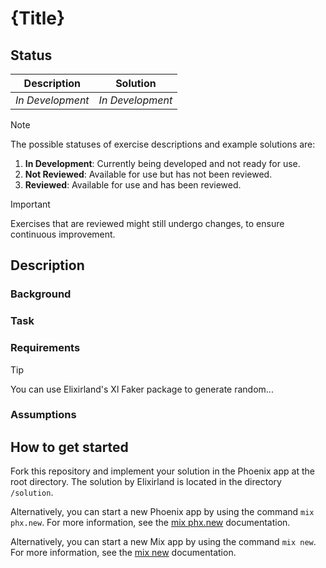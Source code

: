 # {Title}

## Status

| Description      | Solution         |
|------------------|------------------|
| *In Development* | *In Development* | 

> [!NOTE]  
> The possible statuses of exercise descriptions and example solutions are:
> 
>   1. **In Development**: Currently being developed and not ready for use.
>   1. **Not Reviewed**: Available for use but has not been reviewed.
>   1. **Reviewed**: Available for use and has been reviewed.

> [!IMPORTANT]  
> Exercises that are reviewed might still undergo changes, to ensure continuous improvement.

## Description
### Background

### Task

### Requirements

> [!TIP]
> You can use Elixirland's Xl Faker package to generate random...

### Assumptions

## How to get started
Fork this repository and implement your solution in the Phoenix app at the root directory. The solution by Elixirland is located in the directory `/solution`.

Alternatively, you can start a new Phoenix app by using the command `mix phx.new`. For more information, see the [mix phx.new](https://hexdocs.pm/phoenix/Mix.Tasks.Phx.New.html) documentation.

Alternatively, you can start a new Mix app by using the command `mix new`. For more information, see the [mix new](https://hexdocs.pm/mix/1.12/Mix.Tasks.New.html) documentation.
